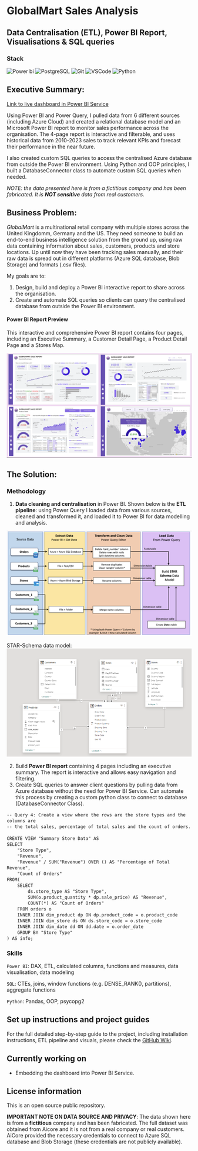 # GlobalMart Sales Analysis
## Data Centralisation (ETL), Power BI Report, Visualisations & SQL queries

### Stack
![Power bi](https://img.shields.io/badge/power_BI-FF9900?style=for-the-badge&logo=powerbi&logoColor=white) ![PostgreSQL](https://img.shields.io/badge/postgresql-3776AB?style=for-the-badge&logo=postgresql&logoColor=white) ![Git](https://img.shields.io/badge/Git-B1361E?style=for-the-badge&logo=git&logoColor=white) ![VSCode](https://img.shields.io/badge/VSCode-2962FF?style=for-the-badge&logo=visual%20studio&logoColor=white) ![Python](https://img.shields.io/badge/Python-3776AB?style=for-the-badge&logo=python&logoColor=white) 

## Executive Summary:

[Link to live dashboard in Power BI Service](https://app.powerbi.com/view?r=eyJrIjoiOGJjNjA5NDQtMjE2YS00MzhmLTk3MmEtNjg3MjQ5Yzc5MGY3IiwidCI6IjI1Y2UwMjYxLWJiZDYtNDljZC1hMWUyLTU0MjYwODg2ZDE1OSJ9)

Using Power BI and Power Query, I pulled data from 6 different sources (including Azure Cloud) and created a relational database model and an Microsoft Power BI report to monitor sales performance across the organisation. The 4-page report is interactive and filterable, and uses historical data from 2010-2023 sales to track relevant KPIs and forecast their performance in the near future. 

I also created custom SQL queries to access the centralised Azure database from outside the Power BI environment. Using Python and OOP principles, I built a DatabaseConnector class to automate custom SQL queries when needed.

*NOTE: the data presented here is from a fictitious company and has been fabricated. It is **NOT sensitive** data from real customers.*

## Business Problem:

*GlobalMart* is a multinational retail company with multiple stores across the United Kingdomm, Germany and the US. They need someone to build an end-to-end business intelligence solution from the ground up, using raw data containing information about sales, customers, products and store locations. Up until now they have been tracking sales manually, and their raw data is spread out in different platforms (Azure SQL database, Blob Storage) and formats (.csv files). 

My goals are to:
1. Design, build and deploy a Power BI interactive report to share across the organisation.
2. Create and automate SQL queries so clients can query the centralised database from outside the Power BI environment.

#### Power BI Report Preview
This interactive and comprehensive Power BI report contains four pages, including an Executive Summary, a Customer Detail Page, a Product Detail Page and a Stores Map.

![alt text](/images-readme/project-preview.png)

## The Solution:

### Methodology

1. **Data cleaning and centralisation** in Power BI. Shown below is the **ETL pipeline**: using Power Query I loaded data from various sources, cleaned and transformed it, and loaded it to Power BI for data modelling and analysis.

![alt text](/images-readme/ETL_final.png)

STAR-Schema data model:
![alt text](/images-readme/data_model.png)

2. Build **Power BI report** containing 4 pages including an executive summary. The report is interactive and allows easy navigation and filtering.
4. Create SQL queries to answer client questions by pulling data from Azure database without the need for Power BI Service. Can automate this process by creating a custom python class to connect to database (DatabaseConnector Class).

```
-- Query 4: Create a view where the rows are the store types and the columns are 
-- the total sales, percentage of total sales and the count of orders.

CREATE VIEW "Summary Store Data" AS
SELECT 
    "Store Type",
    "Revenue",
    "Revenue" / SUM("Revenue") OVER () AS "Percentage of Total Revenue",
    "Count of Orders"
FROM(
    SELECT 
        ds.store_type AS "Store Type",
        SUM(o.product_quantity * dp.sale_price) AS "Revenue", 
        COUNT(*) AS "Count of Orders"
    FROM orders o
    INNER JOIN dim_product dp ON dp.product_code = o.product_code
    INNER JOIN dim_store ds ON ds.store_code = o.store_code
    INNER JOIN dim_date dd ON dd.date = o.order_date
    GROUP BY "Store Type"
) AS info;
```

### Skills

`Power BI`: DAX, ETL, calculated columns, functions and measures, data visualisation, data modeling

`SQL`: CTEs, joins, window functions (e.g. DENSE_RANK(), partitions), aggregate functions

`Python`: Pandas, OOP, psycopg2


## Set up instructions and project guides

For the full detailed step-by-step guide to the project, including installation instructions, ETL pipeline and visuals, please check the [GitHub Wiki](https://github.com/selvatica-36/PowerBI-ecommerce-report/wiki).

## Currently working on
- Embedding the dashboard into Power BI Service.

## License information

This is an open source public repository. 

**IMPORTANT NOTE ON DATA SOURCE AND PRIVACY**: The data shown here is from a **fictitious** company and has been fabricated. The full dataset was obtained from Aicore and it is not from a real company or real customers. AiCore provided the necessary credentials to connect to Azure SQL database and Blob Storage (these credentials are not publicly available).




